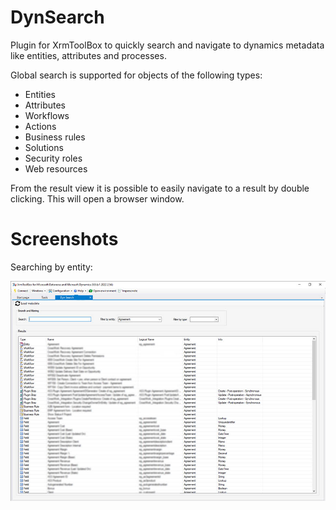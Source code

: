 # DynSearch
Plugin for XrmToolBox to quickly search and navigate to dynamics metadata like entities, attributes and processes.

Global search is supported for objects of the following types:
* Entities
* Attributes
* Workflows
* Actions
* Business rules
* Solutions
* Security roles
* Web resources

From the result view it is possible to easily navigate to a result by double clicking. This will open a browser window.

# Screenshots
Searching by entity:

![Screenshot Filter by Entity](/dynsearch-screenshot-filter-by-entity.jpg)
